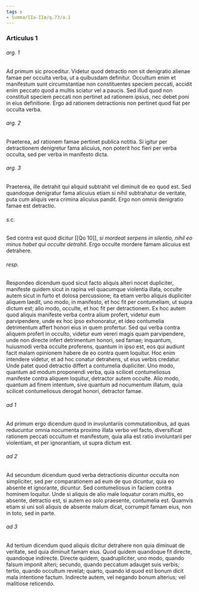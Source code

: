 ```yaml
---
tags : 
- Summa/IIa-IIæ/q.73/a.1
---
```


### Articulus 1

###### arg. 1
Ad primum sic proceditur. Videtur quod detractio non sit denigratio alienae famae per occulta verba, ut a quibusdam definitur. Occultum enim et manifestum sunt circumstantiae non constituentes speciem peccati, accidit enim peccato quod a multis sciatur vel a paucis. Sed illud quod non constituit speciem peccati non pertinet ad rationem ipsius, nec debet poni in eius definitione. Ergo ad rationem detractionis non pertinet quod fiat per occulta verba.

###### arg. 2
Praeterea, ad rationem famae pertinet publica notitia. Si igitur per detractionem denigretur fama alicuius, non poterit hoc fieri per verba occulta, sed per verba in manifesto dicta.

###### arg. 3
Praeterea, ille detrahit qui aliquid subtrahit vel diminuit de eo quod est. Sed quandoque denigratur fama alicuius etiam si nihil subtrahatur de veritate, puta cum aliquis vera crimina alicuius pandit. Ergo non omnis denigratio famae est detractio.

###### s.c.
Sed contra est quod dicitur [[Qo 10]], *si mordeat serpens in silentio, nihil eo minus habet qui occulte detrahit*. Ergo occulte mordere famam alicuius est detrahere.

###### resp.
Respondeo dicendum quod sicut facto aliquis alteri nocet dupliciter, manifeste quidem sicut in rapina vel quacumque violentia illata, occulte autem sicut in furto et dolosa percussione; ita etiam verbo aliquis dupliciter aliquem laedit, uno modo, in manifesto, et hoc fit per contumeliam, ut supra dictum est; alio modo, occulte, et hoc fit per detractionem. Ex hoc autem quod aliquis manifeste verba contra alium profert, videtur eum parvipendere, unde ex hoc ipso exhonoratur, et ideo contumelia detrimentum affert honori eius in quem profertur. Sed qui verba contra aliquem profert in occulto, videtur eum vereri magis quam parvipendere, unde non directe infert detrimentum honori, sed famae; inquantum, huiusmodi verba occulte proferens, quantum in ipso est, eos qui audiunt facit malam opinionem habere de eo contra quem loquitur. Hoc enim intendere videtur, et ad hoc conatur detrahens, ut eius verbis credatur. Unde patet quod detractio differt a contumelia dupliciter. Uno modo, quantum ad modum proponendi verba, quia scilicet contumeliosus manifeste contra aliquem loquitur, detractor autem occulte. Alio modo, quantum ad finem intentum, sive quantum ad nocumentum illatum, quia scilicet contumeliosus derogat honori, detractor famae.

###### ad 1
Ad primum ergo dicendum quod in involuntariis commutationibus, ad quas reducuntur omnia nocumenta proximo illata verbo vel facto, diversificat rationem peccati occultum et manifestum, quia alia est ratio involuntarii per violentiam, et per ignorantiam, ut supra dictum est.

###### ad 2
Ad secundum dicendum quod verba detractionis dicuntur occulta non simpliciter, sed per comparationem ad eum de quo dicuntur, quia eo absente et ignorante, dicuntur. Sed contumeliosus in faciem contra hominem loquitur. Unde si aliquis de alio male loquatur coram multis, eo absente, detractio est, si autem eo solo praesente, contumelia est. Quamvis etiam si uni soli aliquis de absente malum dicat, corrumpit famam eius, non in toto, sed in parte.

###### ad 3
Ad tertium dicendum quod aliquis dicitur detrahere non quia diminuat de veritate, sed quia diminuit famam eius. Quod quidem quandoque fit directe, quandoque indirecte. Directe quidem, quadrupliciter, uno modo, quando falsum imponit alteri; secundo, quando peccatum adauget suis verbis; tertio, quando occultum revelat; quarto, quando id quod est bonum dicit mala intentione factum. Indirecte autem, vel negando bonum alterius; vel malitiose reticendo.

